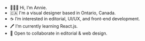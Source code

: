 - 👩🏻‍💻 Hi, I’m Annie.
- 🇨🇦 I'm a visual designer based in Ontario, Canada.
- ☕️ I’m interested in editorial, UI/UX, and front-end development.
- 🖊 I’m currently learning React.js.
- 📖 Open to collaborate in editorial & web design.

<!---
multipotentialite-aj/multipotentialite-aj is a ✨ special ✨ repository because its `README.md` (this file) appears on your GitHub profile.
You can click the Preview link to take a look at your changes.
--->
